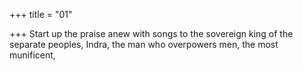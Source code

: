 +++
title = "01"

+++
Start up the praise anew with songs to the sovereign king of the separate  peoples, Indra,
the man who overpowers men, the most munificent,